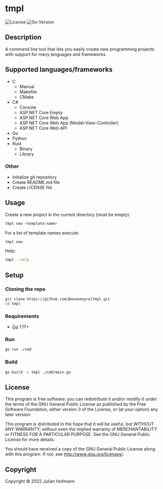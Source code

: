 # tmpl

![License](https://img.shields.io/github/license/Bananenpro/tmpl)
![Go Version](https://img.shields.io/github/go-mod/go-version/Bananenpro/tmpl)

## Description

A command line tool that lets you easily create new programming projects with support for many languages and frameworks.

## Supported languages/frameworks

- C
	- Manual
	- Makefile
	- CMake
- C#
	- Console
	- ASP.NET Core Empty
	- ASP.NET Core Web App
	- ASP.NET Core Web App (Model-View-Controller)
	- ASP.NET Core Web API
- Go
- Python
- Rust
	- Binary
	- Library

### Other

- Initialize git repository
- Create README.md file
- Create LICENSE file

## Usage

Create a new project in the current directory (must be empty):

```sh
tmpl new <template-name>
```

For a list of template names execute:

```sh
tmpl new
```

Help:

```sh
tmpl --help
```

## Setup

### Cloning the repo

```bash
git clone https://github.com/Bananenpro/tmpl.git
cd tmpl
```

### Requirements

- [Go](https://go.dev/) 1.17+

### Run

```sh
go run ./cmd
```

### Build

```sh
go build -o tmpl ./cmd/main.go
```

## License

This program is free software: you can redistribute it and/or modify
it under the terms of the GNU General Public License as published by
the Free Software Foundation, either version 3 of the License, or
(at your option) any later version.

This program is distributed in the hope that it will be useful,
but WITHOUT ANY WARRANTY; without even the implied warranty of
MERCHANTABILITY or FITNESS FOR A PARTICULAR PURPOSE.  See the
GNU General Public License for more details.

You should have received a copy of the GNU General Public License
along with this program.  If not, see <http://www.gnu.org/licenses/>.

## Copyright

Copyright © 2022 Julian Hofmann
